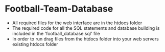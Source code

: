 # Football-Team-Database

- All required files for the web interface are in the htdocs folder 
- The required code for all the SQL statements and database building is included in the 'football_database.sql' file
- In order to run drag files from the htdocs folder into your web servers existing htdocs folder
